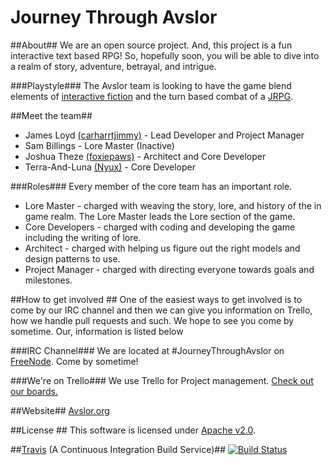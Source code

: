 Journey Through Avslor
====================

##About##
We are an open source project. And, this project is a fun interactive text based RPG!
So, hopefully soon, you will be able to dive into a realm of story, adventure, betrayal, and intrigue.

###Playstyle###
The Avslor team is looking to have the game blend elements of [interactive fiction](http://en.wikipedia.org/wiki/Interactive_fiction) and the turn based combat of a [JRPG](http://en.wikipedia.org/wiki/Japanese_role-playing_game).

##Meet the team##
* James Loyd [(carharrtjimmy)](https://github.com/carharttjimmy) - Lead Developer and Project Manager
* Sam Billings - Lore Master (Inactive)
* Joshua Theze [(foxiepaws)](https://github.com/foxiepaws) - Architect and Core Developer
* Terra-And-Luna [(Nyux)](https://github.com/nyux) - Core Developer

###Roles###
Every member of the core team has an important role.
* Lore Master - charged with weaving the story, lore, and history of the in game realm. The Lore Master leads the Lore section of the game.
* Core Developers - charged with coding and developing the game including the writing of lore.
* Architect - charged with helping us figure out the right models and design patterns to use.
* Project Manager - charged with directing everyone towards goals and milestones.

##How to get involved ##
One of the easiest ways to get involved is to come by our IRC channel and then we can give you information on Trello, how we handle pull requests and such. We hope to see you come by sometime. Our, information is listed below

###IRC Channel###
We are located at  \#JourneyThroughAvslor on [FreeNode](http://freenode.net/). Come by sometime!

###We're on Trello###
We use Trello for Project management. 
[Check out our boards.](https://trello.com/avslor)

##Website##
[Avslor.org](http://avslor.org)

##License ##
This software is licensed under [Apache v2.0](https://github.com/Avslor/JourneyThroughAvslor/blob/master/LICENSE).

##[Travis](https://travis-ci.org/) (A Continuous Integration Build Service)##
[![Build Status](https://travis-ci.org/Avslor/JourneyThroughAvslor.png?branch=master)](https://travis-ci.org/Avslor/JourneyThroughAvslor)
